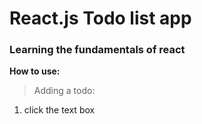# React.js Todo list app
### Learning the fundamentals of react 

**How to use:**
> Adding a todo:
1. click the text box
